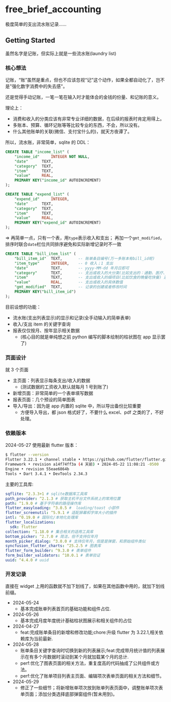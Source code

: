 # free_brief_accounting

极度简单的支出流水账记录……

## Getting Started

虽然名字是记账，但实际上就是一些流水账(laundry list)

### 核心想法

记账，“账”虽然是重点，但也不应该忽视“记”这个动作，如果全都自动化了，岂不是"强化数字消费中的失去感"。

还是觉得手动记账，一笔一笔在输入时才能体会的金钱的份量、和记账的意义。

理论上：

- 消费和收入的分类应该有非常专业详细的数据，在后续的报表时肯定用得上。
- 多账本、预算、循环记账等等比较专业的东西，不会，所以没有。
- 什么其他账单的关联(微信、支付宝什么的)，就天方夜谭了。

所以，流水账，非常简单，sqlite 的 DDL：

```sql
CREATE TABLE "income_list" (
	"income_id"	    INTEGER NOT NULL,
	"date"	    TEXT,
	"category"	TEXT,
	"item"	    TEXT,
	"value"	    REAL,
	PRIMARY KEY("income_id" AUTOINCREMENT)
);

CREATE TABLE "expend_list" (
	"expend_id"	    INTEGER,
	"date"	    TEXT,
	"category"	TEXT,
	"item"	    TEXT,
	"value"	    REAL,
	PRIMARY KEY("expend_id" AUTOINCREMENT)
);
```

=>
再简单一点，只有一个表，用`type`表示收入和支出；
再加一个`gmt_modified`，排序时联合`date`栏位共同排序避免和实际新增记录时不一致

```sql
CREATE TABLE "bill_item_list" (
	"bill_item_id"	TEXT, 		-- 账单条目编号(万一多账本有bill_id呢)
	"item_type"		INTEGER,	-- 0 收入；1 支出
	"date"	    	TEXT,		-- yyyy-MM-dd 年月日即可
	"category"		TEXT,		-- 支出或收入的大分类(比如支出的：通勤、医疗、饮食……)
	"item"	    	TEXT,		-- 支出或收入的细项目(比如饮食的晚餐吃快餐) 还可以有细节就再多个detail表
	"value"	    	REAL,		-- 支出或收入的具体数值
	"gmt_modified"	TEXT,		-- 记录的创建或者修改时间
	PRIMARY KEY("bill_item_id")
);
```

目前设想的功能：

- 流水账(支出列表显示)的显示和记录(全手动输入的简单表单)
- 收入/支出 item 的关键字查询
- 报表仅仅按月、按年显示相关数据
  - (核心目的就是单纯想之前 python 编写的脚本绘制的柱状图在 app 显示罢了)

### 页面设计

就 3 个页面

- 主页面：列表显示每条支出/收入的数据
  - (测试数据的工资收入默认就每月 1 号到账了)
- 新增页面：非常简单的一个表单填写数据
- 报表页面：几个预设的简单图表
- 导入/导出：因为是 app 内置的 sqlite 中，所以导出备份比较重要
  - 方便导入导出，都 json 格式好了，不要什么 excel、pdf 之类的了，不好处理。

### 依赖版本

2024-05-27 使用最新 flutter 版本：

```sh
$ flutter --version
Flutter 3.22.1 • channel stable • https://github.com/flutter/flutter.git
Framework • revision a14f74ff3a (4 天前) • 2024-05-22 11:08:21 -0500
Engine • revision 55eae6864b
Tools • Dart 3.4.1 • DevTools 2.34.3
```

主要的工具库:

```yaml
sqflite: ^2.3.3+1 # sqlite数据库工具库
path_provider: ^2.1.3 # 获取主机平台文件系统上的常用位置
path: ^1.9.0 # 基于字符串的路径操作库
flutter_easyloading: ^3.0.5 #  loading/toast 小部件
flutter_screenutil: ^5.9.1 # 适配屏幕和字体大小的插件
intl: ^0.19.0 # 国际化/本地化处理库
flutter_localizations:
  sdk: flutter
collection: ^1.18.0 # 集合相关的适用工具库
bottom_picker: ^2.7.0 # 简洁，但不支持仅年月
month_picker_dialog: ^3.0.0 # 支持仅年月，但是是弹窗，和原始组件类似
syncfusion_flutter_charts: ^25.2.5 # 图表库
flutter_form_builder: ^9.3.0 # 表单组件
form_builder_validators: ^10.0.1 # 表单验证
uuid: ^4.4.0 # uuid
```

### 开发记录

直接在 widget 上用的函数就不加下划线了，如果在其他函数中用的，就加下划线前缀。

- 2024-05-24
  - 基本完成账单列表首页的基础功能和组件占位.
- 2024-05-26
  - 基本完成月度年度统计基础柱状图展示和相关组件的占位
- 2024-04-27
  - feat:完成账单条目的新增和修改功能;chore:升级 flutter 为 3.22.1,相关依赖库为当前最新.
- 2024-05-28
  - 账单条目关键字查询时切换到新的列表展示;feat:完成带月统计值的列表展示在有多个月数据时滚动到某个月就加载某个月的总计.
  - perf:优化了图表页面的相关方法，重复度高的代码抽成了公共组件或方法。
  - perf:优化了账单项目列表主页面、编辑项次表单页面的相关方法和细节。
- 2024-05-29
  - 修正了一些细节；将新增账单项次放到账单列表页面中，调整账单项次表单页面；添加分类选择底部弹窗组件(暂未用到)。